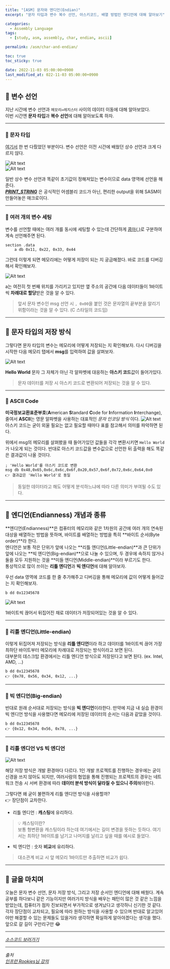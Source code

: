 ```yaml
---
title: "[ASM] 문자와 엔디언(Endian)"
excerpt: "문자 타입과 변수 복수 선언, 아스키코드, 배열 방법인 엔디언에 대해 알아보기"

categories:
  - Assembly Language
tags:
  - [study, asm, assembly, char, endian, ascii]

permalink: /asm/char-and-endian/

toc: true
toc_sticky: true

date: 2022-11-03 05:00:00+0900
last_modified_at: 022-11-03 05:00:00+0900
---
```


## 👻 변수 선언
지난 시간에 변수 선언과 ``` 메모리↔레지스터 ``` 사이의 데이터 이동에 대해 알아보았다.   
이번 시간엔 **문자 타입**과 **복수 선언**에 대해 알아보도록 하자.   

***

### 🌱 문자 타입
[여기서](/asm/asm-basic/#-hello-world-%EC%B6%9C%EB%A0%A5%ED%95%B4%EB%B3%B4%EA%B8%B0) 한 번 다뤘었던 부분이다. 변수 선언은 이전 시간에 배웠던 상수 선언과 크게 다르지 않다.   

![Alt text](/assets/images/posts_img/basics/asm/char-and-endian/code-1.PNG)   
![Alt text](/assets/images/posts_img/basics/asm/char-and-endian/code-1-result.PNG)   

일반 상수 변수 선언과 똑같이 초기값이 정해져있는 변수이므로 data 영역에 선언을 해준다.   
_**<u>PRINT_STRING</u>**_ 은 공식적인 어셈블리 코드가 아닌, 편리한 output을 위해 SASM이 만들어놓은 매크로이다.   

***

### 🌱 여러 개의 변수 세팅
변수를 선언할 때에는 여러 개를 동시에 세팅할 수 있는데 간단하게 <u>콤마(,)</u>로 구분하여 계속 선언해주면 된다.   

```
section .data
    a db 0x11, 0x22, 0x33, 0x44
```

그런데 이렇게 되면 메모리에는 어떻게 저장이 되는 지 궁금해졌다. 바로 코드를 디버깅해서 확인해보자.

![Alt text](/assets/images/posts_img/basics/asm/char-and-endian/memory-a.PNG)   

a는 여전히 첫 번째 위치를 가리키고 있지만 옆 주소의 공간에 다음 데이터들이 1바이트씩 **차례대로 할당**받은 것을 알 수 있다.   

> 앞서 문자 변수인 msg 선언 시 ``` , 0x00 ```을 붙인 것은 문자열의 끝부분을 알리기 위함이라는 것을 알 수 있다. (C 스타일의 코드임)

***

## 👻 문자 타입의 저장 방식
그렇다면 문자 타입의 변수는 메모리에 어떻게 저장되는 지 확인해보자. 다시 디버깅을 시작한 다음 메모리 탭에서 **msg**를 입력하여 값을 살펴보자.   

![Alt text](/assets/images/posts_img/basics/asm/char-and-endian/memory-msg.PNG)   

**Hello World** 문자 그 자체가 아닌 각 알파벳에 대응하는 **아스키 코드**값이 들어가있다.   

> 문자 데이터를 저장 시 아스키 코드로 변환되어 저장되는 것을 알 수 있다.

***

### 🌱 ASCII Code
**미국정보교환표준부호**(**A**merican **S**tandard **C**ode for **I**nformation **I**nterchange), 줄여서 **ASCII**는 영문 알파벳을 사용하는 대표적인 _문자 인코딩 방식_ 이다.
![Alt text](/assets/images/posts_img/basics/asm/char-and-endian/ascii.png)   
아스키 코드는 굳이 외울 필요는 없고 필요할 때마다 표를 참고해서 의미를 파악하면 된다.   

위에서 msg의 메모리를 살펴봤을 때 들어가있던 값들을 각각 변환시키면 ``` Hello World ```가 나오게 되는 것이다. 반대로 아스키 코드값을 변수값으로 선언한 뒤 출력을 해도 똑같은 결과값이 나올 것이다.

```
; 'Hello World'를 아스키 코드로 변환
msg db 0x48,0x65,0x6c,0x6c,0x6f,0x20,0x57,0x6f,0x72,0x6c,0x64,0x0
👉 결과값은 'Hello World'로 동일
```

> 동일한 데이터라고 해도 어떻게 분석하느냐에 따라 다른 의미가 부여될 수도 있다.

***

## 👻 엔디언(Endianness) 개념과 종류
**엔디언(Endianness)**은 컴퓨터의 메모리와 같은 1차원의 공간에 여러 개의 연속된 대상을 배열하는 방법을 뜻하며, 바이트를 배열하는 방법을 특히 **바이트 순서(Byte order)**라 한다.   
엔디언은 보통 작은 단위가 앞에 나오는 **리틀 엔디언(Little-endian)**과 큰 단위가 앞에 나오는 **빅 엔디언(Big-endian)**으로 나눌 수 있으며, 두 경우에 속하지 않거나 둘을 모두 지원하는 것을 **미들 엔디언(Middle-endian)**이라 부르기도 한다.   
통상적으로 많이 쓰이는 **리틀 엔디언**과 **빅 엔디언**에 대해 알아보자.   

우선 data 영역에 코드를 한 줄 추가해주고 디버깅을 통해 메모리에 값이 어떻게 들어갔는 지 확인해보자.

```
b dd 0x12345678
```

![Alt text](/assets/images/posts_img/basics/asm/char-and-endian/memory-b.PNG)   

1바이트씩 끊어서 뒤집어진 채로 데이터가 저장되어있는 것을 알 수 있다.

***

### 🌱 리틀 엔디언(Little-endian)
이렇게 뒤집어져 저장되는 방식을 **리틀 엔디언**이라 하고 데이터를 1바이트씩 끊어 가장 최하단 바이트부터 메모리에 차례대로 저장되는 방식이라고 보면 된다.   
대부분의 데스크탑 환경에서는 리틀 엔디언 방식으로 저장된다고 보면 된다. (ex. Intel, AMD, ...)

```
b dd 0x12345678
👉 {0x78, 0x56, 0x34, 0x12, ...}
```

***

### 🌱 빅 엔디언(Big-endian)
반대로 원래 순서대로 저장되는 방식을 **빅 엔디언**이라한다. 만약에 지금 내 실습 환경이 빅 엔디언 방식을 사용했다면 메모리에 저장된 데이터의 순서는 다음과 같았을 것이다.   

```
b dd 0x12345678
👉 {0x12, 0x34, 0x56, 0x78, ...}
```

***

### 🌱 리틀 엔디언 VS 빅 엔디언
![Alt text](/assets/images/posts_img/basics/asm/char-and-endian/endian.png)   

해당 저장 방식은 개발 환경마다 다르다. 1인 개발 프로젝트를 진행하는 경우에는 굳이 신경을 쓰지 않아도 되지만, 여러사람의 협업을 통해 진행되는 프로젝트의 경우는 네트워크 전송 시 서버 환경에 따라 **데이터 분석 방식이 달라질 수 있으니 주의**해야한다.   

그렇다면 왜 굳이 불편하게 리틀 엔디언 방식을 사용할까?   
👉 장단점이 교차한다.   

- 리틀 엔디언 : **캐스팅**에 유리하다.
> 💡 캐스팅이란?   
보통 형변환을 캐스팅이라 하는데 여기에서는 길이 변경을 뜻하는 듯하다. 여기서는 최하단 1바이트를 남기고 나머지를 날리고 싶을 때를 예시로 들었다.

- 빅 엔디언 : 숫자 **비교**에 유리하다.
> 대소관계 비교 시 앞 메모리 1바이트만 추출하면 비교가 쉽다.
  
***

## 👻 글을 마치며
오늘은 문자 변수 선언, 문자 저장 방식, 그리고 저장 순서인 엔디언에 대해 배웠다. 계속 공부를 하다보니 같은 기능이지만 여러가지 방식을 배우는 패턴이 많은 것 같은 느낌을 받았는데, 컴퓨터가 점차 진보되면서 부가적으로 생겨났다고 생각하니 신기한 것 같다. 각자 장단점이 교차되고, 필요에 따라 원하는 방식을 사용할 수 있으며 반대로 알고있어야만 해결할 수 있는 문제들도 있을거라 생각하면 확실하게 알아야겠다는 생각을 했다. 앞으로 갈 길이 구만리구만 😂

***

_[소스코드 보러가기](https://github.com/choi-dan-di/study_assembly/blob/master/register/char-and-endian.asm)_

***

_출처_   
_[인프런 Rookies님 강의](https://inf.run/bje8)_   
